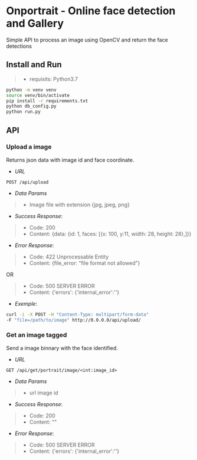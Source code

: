 # Onportrait - Online face detection and Gallery

Simple API to process an image using OpenCV and return the face detections

## Install and Run
> - requisits: Python3.7
```bash
python -m venv venv
source venv/bin/activate
pip install -r requirements.txt
python db_config.py
python run.py
```

## API
### Upload a image
Returns json data with image id and face coordinate.

- *URL*
```
POST /api/upload
```
- *Data Params*

> - Image file with extension {jpg, jpeg, png}

- *Success Response*:

> - Code: 200
> - Content: {data: {id: 1, faces: [{x: 100, y:11, width: 28, height: 28},]}}

- *Error Response*:
> - Code: 422 Unprocessable Entity
> - Content: {file_error: "file format not allowed"}

OR

> - Code: 500 SERVER ERROR
> - Content: {'errors': {'internal_error':'<message>'}

- *Exemple*:
```bash
curl -i -X POST -H "Content-Type: multipart/form-data" 
-F "file=/path/to/image" http://0.0.0.0/api/upload/
```

### Get an image tagged
Send a image binnary with the face identified.

- *URL*
```
GET /api/get/portrait/image/<int:image_id>
```
- *Data Params*

> - url image id

- *Success Response*:

> - Code: 200
> - Content: ""

- *Error Response*:
> - Code: 500 SERVER ERROR
> - Content: {'errors': {'internal_error':'<message>'}

